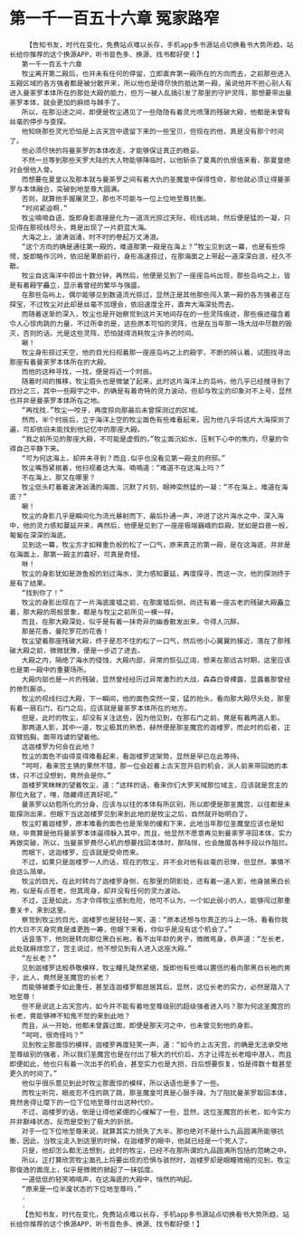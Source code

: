 # 第一千一百五十六章 冤家路窄
        【告知书友，时代在变化，免费站点难以长存，手机app多书源站点切换看书大势所趋，站长给你推荐的这个换源APP，听书音色多、换源、找书都好使！】
       第一千一百五十六章
       牧尘离开第二殿后，也并未有任何的停留，立即直奔第一殿所在的方向而去，之前那些进入五殿区域的各方强者都是被分散开来，所以他也是得尽快的抵达第一殿，虽说他并不担心别人有进入曼荼罗本体所在的那处大殿的能力，但万一被人乱搞引发了那里的守护灵阵，那想要带出曼荼罗本体，就会更加的麻烦与棘手了。
       所以，在那沿途之间，即便是牧尘遇见了一些隐隐有着灵光喷薄的残破大殿，他都是未曾有丝毫的停步与查探。
       他知晓那些灵光恐怕是上古天宫中遗留下来的一些宝贝，但现在的他，真是没有那个时间了。
       他必须尽快的将曼荼罗的本体收走，才能够保证真正的稳妥。
       不然一旦等到那些天罗大陆的大人物能够降临时，以他斩杀了夏禹的仇恨值来看，那夏皇绝对会恨他入骨。
       而想要在夏皇以及那本就与曼荼罗之间有着大仇的圣魔皇中保得性命，那他就必须让得曼荼罗与本体融合，突破到地至尊大圆满。
       否则，就算他手握屠灵卫，那也不可能与一位上位地至尊抗衡。
       “时间紧迫啊.”
       牧尘喃喃自语，旋即身影直接是化为一道流光掠过天际，视线远眺，然后便是猛的一凝，只见得在那视线尽头，竟是出现了一片蔚蓝大海。
       大海之上，波涛汹涌，时不时的卷起万丈涛浪。
       “这个方向的确是通往第一殿的，难道那第一殿是在海上？”牧尘见到这一幕，也是有些惊愕，旋即略作沉吟，依旧是果断前行，身形高速掠过，在那海面之上带起一道深深白浪，经久不散。
       牧尘自这海洋中掠出十数分钟，再然后，他便是见到了一座座岛屿出现，那些岛屿之上，皆是有着殿宇矗立，显示着曾经的繁华与强盛。
       在那些岛屿上，偶尔能够见到数道流光掠过，显然正是其他那些闯入第一殿的各方强者正在探宝，不过牧尘对此却是丝毫不加理会，依旧速度全开，直奔大海深处而去。
       而随着逐渐的深入，牧尘也是开始察觉到这片天地间存在的一些灵阵痕迹，那些痕迹蕴含着令人心惊肉跳的力量，不过所幸的是，这些原本可怕的灵阵，也是在当年那一场大战中尽数的毁灭，否则的话，光是这些灵阵，恐怕就得消耗牧尘许多的时间。
       唰！
       牧尘身形掠过天空，他的目光扫视着那一座座岛屿之上的殿宇，不断的辨认着，试图找寻出那座有着曼荼罗本体所在的大殿。
       而他的这种寻找，一找，便是将近一个时辰。
       随着时间的推移，牧尘眉头也是微皱了起来，此时这片海洋上的岛屿，他几乎已经搜寻到了四分之三，其中一些殿宇之中，的确是有着奇特的灵力波动，但却与牧尘的印象对不上号，显然也并非是曼荼罗本体所在之地。
       “再找找.”牧尘一咬牙，再度掠向那最后未曾探测过的区域。
       然而，半个时辰后，立于海洋上空的牧尘面色有些难看起来，因为他几乎将这片大海探测了遍，可却依旧未能找到他记忆中的那座大殿。
       “我之前所见的那座大殿，不可能是虚假的。”牧尘面沉如水，压制下心中的焦灼，尽量的令得自己平静下来。
       “可为何这海上，却并未寻到？而且.似乎也没看见第一殿主的府邸。”
       牧尘嘴唇紧抿着，他扫视着这大海，喃喃道：“难道不在这海上吗？”
       不在海上，那又在哪里？
       牧尘低头盯着着波涛汹涌的海面，沉默了片刻，眼神突然猛的一凝：“不在海上，难道在海底？”
       唰！
       牧尘的身影几乎是瞬间化为流光暴射而下，最后扑通一声，冲进了这片海水之中，深入海中，他的灵力感知蔓延开来，再然后，他便是见到了一座座极端巍峨的巨殿，犹如是巨兽一般，匍匐在深深的海底。
       见到这一幕，牧尘方才如释重负般的松了一口气，原来真正的第一殿，是在这海底，并非是在海面上，那第一殿主的喜好，可真是奇怪。
       咻！
       牧尘的身影犹如是游鱼般的划过海水，灵力感知蔓延，再度探寻，而这一次，他的探测终于是有了结果。
       “找到你了！”
       牧尘的身影出现在了一片海底废墟之前，在那废墟后侧，尚还有着一座古老的残破大殿矗立着，那大殿的周般景象，都是与牧尘之前所见一模一样。
       而且，在那大殿深处，似乎是有着一抹奇异的幽香散发出来，令得人沉醉。
       那是花香，曼陀罗花的花香！
       牧尘望着那座残破大殿，终于是忍不住的松了一口气，然后他小心翼翼的接近，落在了那残破大殿之前，微微犹豫，便是一步迈了进去。
       大殿之内，隔绝了海水的侵蚀，大殿内部，异常的恢弘辽阔，想来在那远古时期，这里应该也是第一殿中的重要场所。
       大殿内部也是一片的残破，显然曾经经历过异常激烈的大战，森森白骨裸露，显露着那曾经的惨烈厮杀。
       牧尘的视线扫过大殿，下一瞬间，他的面色突然一变，猛的抬头，看向那大殿尽头处，那里有着一扇石门，石门之后，应该就是曼荼罗本体所在的地方。
       但是，此时的牧尘，却没有关注这些，因为他见到，在那石门之前，竟是有着两道人影。
       那两道人影，其中一道，牧尘极其的熟悉，赫然便是那圣魔宫的迦楼罗，而此时的后者，正双臂抱胸，面带戏谑的望着他。
       这迦楼罗为何会在此地？
       牧尘的面色不由得变得难看起来，看迦楼罗这架势，显然是早已在此等待。
       “呵呵，看来宫主猜的果然不错，那一位会趁着上古天宫开启的机会，派人前来带回她的本体，只不过没想到，竟然会是你。”
       迦楼罗笑眯眯的望着牧尘，道：“这样的话，看来你们大罗天域那位域主，应该就是宫主的那位大敌了，嘿，隐藏得还真好呢。”
       曼荼罗以幼苞所化的分身，应该与以往的本体有所区别，所以即便是那圣魔宫，以往都是未能探测出来，但眼下当这迦楼罗见到来到此地的是牧尘之后，自然就开始明白了。
       牧尘盯着迦楼罗，原本难看的面色也是渐渐的缓和下来，此地当年那位圣魔皇应该也是知晓，毕竟算是他将曼荼罗本体逼得躲入其中，而且，他显然不愿意再见到曼荼罗寻回本体，实力再做突破，所以，当曼荼罗费尽心机的想要找回本体时，那陆恒，也会施展各种手段以作阻拦。
       而眼下，这迦楼罗，应该就是受命而来。
       不过，如果只是迦楼罗一人的话，现在的牧尘，并不会对他有丝毫的忌惮，但显然，事情不会这么简单。
       牧尘的目光，在此时转向了迦楼罗身侧，在那里的阴影处，还有着一道人影，他身披黑白长袍，似是有点苍老，但其周身，却并没有任何的灵力波动。
       不过，正是如此，方才令得牧尘感到危险，他可不认为，一个如此弱小的人，能够闯过那重重关卡，来到这里。
       察觉到牧尘的目光，迦楼罗也是轻轻一笑，道：“原本还想与你真正的斗上一场，看看你我的大日不灭身究竟是谁更胜一筹，但眼下来看，你似乎是没有这个机会了。”
       话音落下，他则是转向那位黑白长袍，看不出年龄的男子，微微弯身，恭声道：“左长老，此处就麻烦您了，宫主说过，他不想见到有人进入这座大殿。”
       “左长老？”
       见到迦楼罗这般恭敬模样，牧尘瞳孔陡然紧缩，旋即他有些难以置信的看向那黑白长袍的男子，此人，竟然是圣魔宫的长老？
       而能够被委于如此重任，甚至连迦楼罗都屈居其后，显然，这位长老的实力，必然是踏入了地至尊！
       但不是说这上古天宫内，如今并不能有着地至尊级别的超级强者进入吗？那为何这圣魔宫的长老，竟能够神不知鬼不觉的来到此地？
       而且，从一开始，他都未曾露过面，即便是那天河之中，也未曾见到他的身影。
       “呵呵，很奇怪吗？”
       见到牧尘那震惊的模样，迦楼罗再度轻笑一声，道：“如今的上古天宫，的确是无法承受地至尊级别的强者，所以我们圣魔宫也是在付出了极大的代价后，方才让得左长老暗中潜入，而且即便如此，他也只有着一次出手的机会，甚至实力也是大损，日后想要恢复，怕是得数十载甚至更久的时间了。”
       他似乎很乐意见到此时牧尘那震惊的模样，所以话语也是多了一些。
       而牧尘听完，眼皮忍不住的跳了跳，那圣魔皇可真是心狠手辣，为了阻扰曼荼罗取回本体，竟然舍得让麾下的一位下位地至尊付出这种代价。
       不过，迦楼罗的话，倒是让得他紧绷的心缓解了一些，显然，这位圣魔宫的长老，如今实力并非巅峰状态，反而是受到了极大的折损。
       对于一位下位地至尊来说，就算其实力损失了大半，那也绝对不是什么九品圆满所能够抗衡，因此，当牧尘走入到这里的时候，在迦楼罗的眼中，他就已经是一个死人了。
       只是，他却怎么都无法想到，此时的牧尘，已经不在那所谓的九品圆满所包括的范畴之中。
       所以，正打算欣赏牧尘面孔上将要出现的恐惧与骇然时，迦楼罗却是眼瞳微缩的见到，牧尘那俊逸的面庞上，似乎是微微的掀起了一抹弧度。
       一道低低的轻笑喃喃声，在这海底的大殿中，悄然的响起。
       “原来是一位半废状态的下位地至尊吗.”
       .
       .
       【告知书友，时代在变化，免费站点难以长存，手机app多书源站点切换看书大势所趋，站长给你推荐的这个换源APP，听书音色多、换源、找书都好使！】